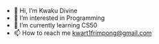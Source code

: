 - 👋 Hi, I’m Kwaku Divine
- 👀 I’m interested in Programming
- 🌱 I’m currently learning CS50
- 📫 How to reach me kwart1frimpong@gmail.com

<!---
KwakuDivine/KwakuDivine is a ✨ special ✨ repository because its `README.md` (this file) appears on your GitHub profile.
You can click the Preview link to take a look at your changes.
--->

